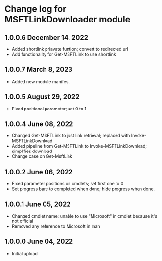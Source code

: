 # Change log for MSFTLinkDownloader module

## 1.0.0.6 December 14, 2022

- Added shortlink priavate funtion; convert to redirected url
- Add functionality for Get-MSFTLink to use shortlink

## 1.0.0.7 March 8, 2023

- Added new module manifest

## 1.0.0.5 August 29, 2022

- Fixed positional parameter; set 0 to 1

## 1.0.0.4 June 08, 2022

- Changed Get-MSFTLink to just link retrieval; replaced with Invoke-MSFTLinkDownload
- Added pipeline from  Get-MSFTLink to Invoke-MSFTLinkDownload; simplifies download
- Change case on Get-MsftLink

## 1.0.0.2 June 06, 2022

- Fixed parameter positions on cmdlets; set first one to 0
- Set progress bare to completed when done; hide progress when done.


## 1.0.0.1 June 05, 2022

- Changed cmdlet name; unable to use "Microsoft" in cmdlet because it's not official
- Removed any reference to Microsoft in man

## 1.0.0.0 June 04, 2022

- Initial upload
